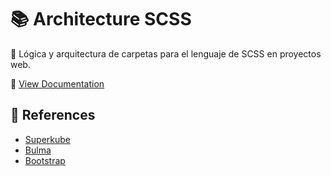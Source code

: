# 📚 Architecture SCSS

📐 Lógica y arquitectura de carpetas para el lenguaje de SCSS en proyectos web.

📌 [View Documentation](https://jorge-fco.github.io/architecture-sass/)

## 📎 References
- [Superkube](https://imperavi.com/superkube/)
- [Bulma](https://bulma.io/)
- [Bootstrap](https://getbootstrap.com/)